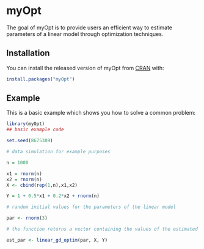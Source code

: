# myOpt

<!-- badges: start -->
<!-- badges: end -->

The goal of myOpt is to provide users an efficient way to estimate parameters of a linear model through optimization techniques.

## Installation

You can install the released version of myOpt from [CRAN](https://CRAN.R-project.org) with:

``` r
install.packages("myOpt")
```

## Example

This is a basic example which shows you how to solve a common problem:

``` r
library(myOpt)
## basic example code

set.seed(8675309)

# data simulation for example purposes

n = 1000

x1 = rnorm(n)
x2 = rnorm(n)
X <- cbind(rep(1,n),x1,x2)

Y = 1 + 0.5*x1 + 0.2*x2 + rnorm(n)

# random initial values for the parameters of the linear model

par <- rnorm(3)

# the function returns a vector containing the values of the estimated parameters

est_par <- linear_gd_optim(par, X, Y)


```


